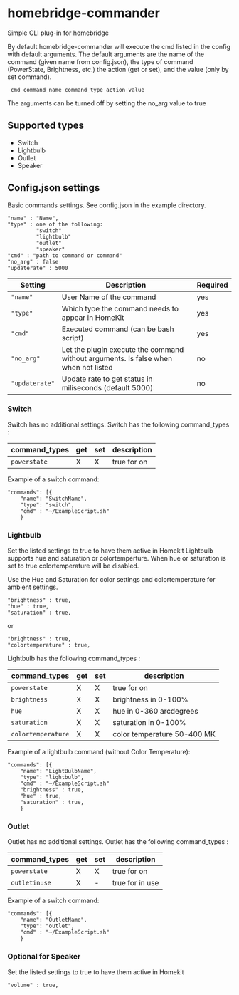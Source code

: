 # homebridge-commander
Simple CLI plug-in for homebridge

By default homebridge-commander will execute the cmd listed in the config with default arguments. The default arguments are the name of the command (given name from config.json), the type of command (PowerState, Brightness, etc.) the action (get or set), and the value (only by set command).

```
 cmd command_name command_type action value
```

The arguments can be turned off by setting the no_arg value to true

## Supported types
- Switch
- Lightbulb
- Outlet
- Speaker

## Config.json settings
Basic commands settings. See config.json in the example directory. 
```
"name" : "Name",
"type" : one of the following:
         "switch"
         "lightbulb"
         "outlet"
         "speaker"
"cmd" : "path to command or command"
"no_arg" : false
"updaterate" : 5000

```
| Setting | Description | Required |  
| ------------- | --- | --- |
| `"name"`  |  User Name of the command  |  yes  |
| `"type"`  |  Which tyoe the command needs to appear in HomeKit  |  yes  |
| `"cmd"`  |  Executed command (can be bash script)  |  yes  |
| `"no_arg"`  |  Let the plugin execute the command without arguments. Is false when when not listed   |  no  |
| `"updaterate"` | Update rate to get status in miliseconds (default 5000) | no |


### Switch
Switch has no additional settings.
Switch has the following command_types :

| command_types | get | set | description |   
| ------------- | --- | --- | ----------- |
| `powerstate`  |  X  |  X  | true for on |

Example of a switch command:
```
"commands": [{
    "name": "SwitchName",
    "type": "switch",
    "cmd" : "~/ExampleScript.sh"
    }
```

### Lightbulb
Set the listed settings to true to have them active in Homekit
Lightbulb supports hue and saturation or colortemperture.
When hue or saturation is set to true colortemperature will be disabled.

Use the Hue and Saturation for color settings and colortemperature for ambient settings.

```
"brightness" : true,
"hue" : true,
"saturation" : true,
```
or
```
"brightness" : true,
"colortemperature" : true,
```
Lightbulb has the following command_types :

| command_types | get | set | description |  
| ------------- | --- | --- | ----------- |
| `powerstate`  |  X  |  X  | true for on |
| `brightness`  |  X  |  X  | brightness in 0-100% |
| `hue`  |  X  |  X  | hue in 0-360 arcdegrees |
| `saturation`  |  X  |  X  | saturation in 0-100% |
| `colortemperature`  |  X  |  X  | color temperature 50-400 MK |

Example of a lightbulb command (without Color Temperature):
```
"commands": [{
    "name": "LightBulbName",
    "type": "lightbulb",
    "cmd" : "~/ExampleScript.sh"
    "brightness" : true,
    "hue" : true,
    "saturation" : true,
    }
```

### Outlet
Outlet has no additional settings.
Outlet has the following command_types :

| command_types | get | set | description |   
| ------------- | --- | --- | ----------- |
| `powerstate`  |  X  |  X  | true for on |
| `outletinuse`  |  X  |  -  | true for in use |

Example of a switch command:
```
"commands": [{
    "name": "OutletName",
    "type": "outlet",
    "cmd" : "~/ExampleScript.sh"
    }
```

### Optional for Speaker
Set the listed settings to true to have them active in Homekit
```
"volume" : true,
```


